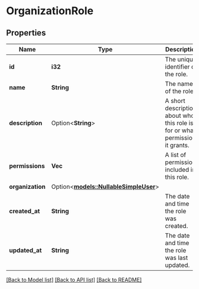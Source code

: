 # OrganizationRole

## Properties

Name | Type | Description | Notes
------------ | ------------- | ------------- | -------------
**id** | **i32** | The unique identifier of the role. | 
**name** | **String** | The name of the role. | 
**description** | Option<**String**> | A short description about who this role is for or what permissions it grants. | [optional]
**permissions** | **Vec<String>** | A list of permissions included in this role. | 
**organization** | Option<[**models::NullableSimpleUser**](nullable-simple-user.md)> |  | 
**created_at** | **String** | The date and time the role was created. | 
**updated_at** | **String** | The date and time the role was last updated. | 

[[Back to Model list]](../README.md#documentation-for-models) [[Back to API list]](../README.md#documentation-for-api-endpoints) [[Back to README]](../README.md)


